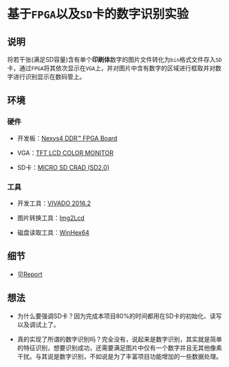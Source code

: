 # 基于`FPGA`以及`SD`卡的数字识别实验

## 说明

将若干张(满足SD容量)含有单个**印刷体**数字的图片文件转化为`bin`格式文件存入`SD`卡，通过`FPGA`将其依次显示在`VGA`上，并对图片中含有数字的区域进行框取并对数字进行识别显示在数码管上。

## 环境

### 硬件

- 开发板：[Nexys4 DDR™ FPGA Board](https://reference.digilentinc.com/reference/programmable-logic/nexys-4-ddr/start)

- VGA：[TFT LCD COLOR MONITOR](http://www.tinyvga.com/vga-timing)

- SD卡：[MICRO SD CRAD (SD2.0)](https://www.sdcard.org/)

### 工具

- 开发工具：[VIVADO 2016.2](https://china.xilinx.com/products/design-tools/vivado.html)

- 图片转换工具：[Img2Lcd](https://image2lcd.software.informer.com/3.2/)

- 磁盘读取工具：[WinHex64](http://www.x-ways.net/winhex/)

## 细节

- 见[Report](https://github.com/Yaozhtj/sdcard_digital_recognition/blob/master/report.pdf)

## 想法

- 为什么要强调SD卡？因为完成本项目80%的时间都用在SD卡的初始化、读写以及调试上了。

- 真的实现了所谓的数字识别吗？完全没有，说起来是数字识别，其实就是简单的特征识别，想要识别成功，还需要满足图片中仅有一个数字并且无其他像素干扰。与其说是数字识别，不如说是为了丰富项目功能增加的一些数据处理。
